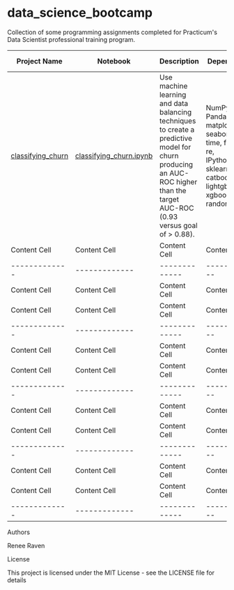 # data_science_bootcamp

Collection of some programming assignments completed for Practicum's Data Scientist professional training program.

| Project Name  | Notebook      | Description   | Dependencies  | Sprint Number  |
| ------------- | ------------- | ------------- | ------------- | ------------- | 
| [classifying_churn](https://github.com/renee127/classifying_churn)  | [classifying_churn.ipynb](https://github.com/renee127/classifying_churn/blob/main/classifying_churn.ipynb)  | Use machine learning and data balancing techniques to create a predictive model for churn producing an AUC-ROC higher than the target AUC-ROC (0.93 versus goal of > 0.88).  | NumPy, Pandas, matplotlib, seaborn, math, time, functools, re, IPython.display, sklearn, catboost, lightgbm, xgboost, random, sys  | 15 (final)  |
| Content Cell  | Content Cell  | Content Cell  | Content Cell  | 14  |
| ------------- | ------------- | ------------- | ------------- | 13  |
| Content Cell  | Content Cell  | Content Cell  | Content Cell  | 12  |
| Content Cell  | Content Cell  | Content Cell  | Content Cell  | 11  |
| ------------- | ------------- | ------------- | ------------- | 10  |
| Content Cell  | Content Cell  | Content Cell  | Content Cell  | 9  |
| Content Cell  | Content Cell  | Content Cell  | Content Cell  | 8  |
| ------------- | ------------- | ------------- | ------------- | 7  |
| Content Cell  | Content Cell  | Content Cell  | Content Cell  | 6  |
| Content Cell  | Content Cell  | Content Cell  | Content Cell  | 5  |
| ------------- | ------------- | ------------- | ------------- | 4 |
| Content Cell  | Content Cell  | Content Cell  | Content Cell  | 3 |
| Content Cell  | Content Cell  | Content Cell  | Content Cell  | 2  |
| ------------- | ------------- | ------------- | ------------- | 1  |






Authors

Renee Raven

License

This project is licensed under the MIT License - see the LICENSE file for details
